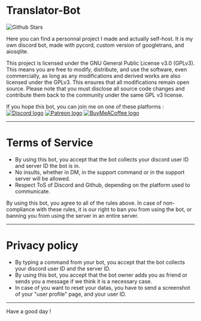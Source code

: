 # Translator-Bot

![Github Stars](https://img.shields.io/github/stars/unbonwhisky/Translator-Bot)

Here you can find a personnal project I made and actually self-host. It is my own discord bot, made with pycord, custom version of googletrans, and aiosqlite.

This project is licensed under the GNU General Public License v3.0 (GPLv3). This means you are free to modify, distribute, and use the software, even commercially, as long as any modifications and derived works are also licensed under the GPLv3. This ensures that all modifications remain open source. Please note that you must disclose all source code changes and contribute them back to the community under the same GPL v3 license.

If you hope this bot, you can join me on one of these platforms :  
[![Discord logo](https://img.shields.io/badge/Discord-5865F2?style=for-the-badge&logo=discord&logoColor=white)](https://discord.gg/gqfFqJp) 
[![Patreon logo](https://img.shields.io/badge/Patreon-F96854?style=for-the-badge&logo=patreon&logoColor=white)](https://www.patreon.com/JeSuisUnBonWhisky) 
[![BuyMeACoffee logo](https://img.shields.io/badge/Buy_Me_A_Coffee-FFDD00?style=for-the-badge&logo=buy-me-a-coffee&logoColor=black)](https://buymeacoffee.com/unbonwhisky)

---

# Terms of Service

* By using this bot, you accept that the bot collects your discord user ID and server ID the bot is in.
* No insults, whether in DM, in the support command or in the support server will be allowed.
* Respect ToS of Discord and Github, depending on the platform used to communicate.

By using this bot, you agree to all of the rules above. In case of non-compliance with these rules, it is our right to ban you from using the bot, or banning you from using the server in an entire server.

---

# Privacy policy

* By typing a command from your bot, you accept that the bot collects your discord user ID and the server ID.
* By using this bot, you accept that the bot owner adds you as friend or sends you a message if we think it is a necessary case.
* In case of you want to reset your datas, you have to send a screenshot of your "user profile" page, and your user ID.

---

Have a good day !

